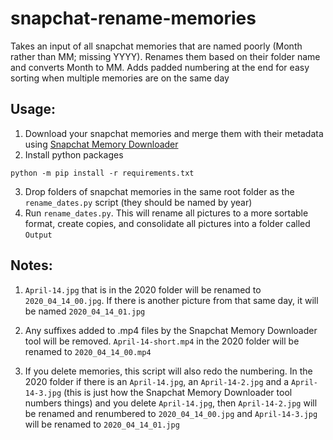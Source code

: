 # snapchat-rename-memories
Takes an input of all snapchat memories that are named poorly (Month rather than MM; missing YYYY). Renames them based on their folder name and converts Month to MM. Adds padded numbering at the end for easy sorting when multiple memories are on the same day

## Usage:

1. Download your snapchat memories and merge them with their metadata using [Snapchat Memory Downloader](https://downloadmysnapchatmemories.com/)
2. Install python packages
```shell
python -m pip install -r requirements.txt
```
3. Drop folders of snapchat memories in the same root folder as the `rename_dates.py` script (they should be named by year)
4. Run `rename_dates.py`. This will rename all pictures to a more sortable format, create copies, and consolidate all pictures into a folder called `Output` 

## Notes: 
1. `April-14.jpg` that is in the 2020 folder will be renamed to `2020_04_14_00.jpg`. If there is another picture from that same day, it will be named `2020_04_14_01.jpg`

2. Any suffixes added to .mp4 files by the Snapchat Memory Downloader tool will be removed. `April-14-short.mp4` in the 2020 folder will be renamed to `2020_04_14_00.mp4`

3. If you delete memories, this script will also redo the numbering. In the 2020 folder if there is an `April-14.jpg`,  an `April-14-2.jpg` and a `April-14-3.jpg` (this is just how the Snapchat Memory Downloader tool numbers things) and you delete `April-14.jpg`, then `April-14-2.jpg` will be renamed and renumbered to `2020_04_14_00.jpg` and `April-14-3.jpg` will be renamed to `2020_04_14_01.jpg`
